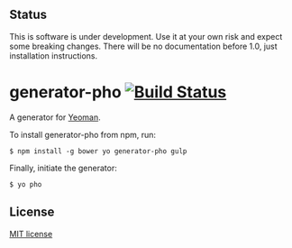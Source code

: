 ## Status
This is software is under development. Use it at your own risk and expect some breaking changes. There will be no documentation before 1.0, just installation instructions.

# generator-pho [![Build Status](https://secure.travis-ci.org/madebysource/generator-pho.png?branch=master)](https://travis-ci.org/madebysource/generator-pho)

A generator for [Yeoman](http://yeoman.io).


To install generator-pho from npm, run:

```
$ npm install -g bower yo generator-pho gulp
```

Finally, initiate the generator:

```
$ yo pho
```


## License

[MIT license](http://opensource.org/licenses/mit-license.php)
